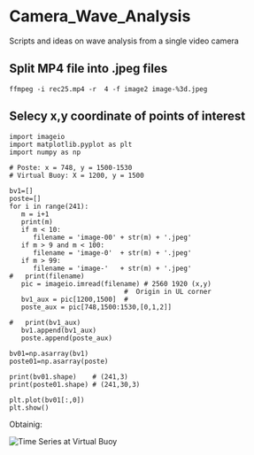 # Camera_Wave_Analysis
Scripts and ideas on wave analysis from a single video camera

## Split MP4 file into .jpeg files

```
ffmpeg -i rec25.mp4 -r  4 -f image2 image-%3d.jpeg
```

## Selecy x,y coordinate of points of interest

```
import imageio
import matplotlib.pyplot as plt
import numpy as np

# Poste: x = 748, y = 1500-1530
# Virtual Buoy: X = 1200, y = 1500

bv1=[]
poste=[]
for i in range(241):
   m = i+1
   print(m)
   if m < 10:
      filename = 'image-00' + str(m) + '.jpeg'
   if m > 9 and m < 100:
      filename = 'image-0'  + str(m) + '.jpeg'
   if m > 99:
      filename = 'image-'   + str(m) + '.jpeg'
#   print(filename)
   pic = imageio.imread(filename) # 2560 1920 (x,y)
                             #  Origin in UL corner
   bv1_aux = pic[1200,1500]  #
   poste_aux = pic[748,1500:1530,[0,1,2]]
   
#   print(bv1_aux) 
   bv1.append(bv1_aux)
   poste.append(poste_aux)

bv01=np.asarray(bv1)
poste01=np.asarray(poste)

print(bv01.shape)    # (241,3)
print(poste01.shape) # (241,30,3)

plt.plot(bv01[:,0])
plt.show()
```

Obtainig:

![Time Series at Virtual Buoy](plots/ts_vb.png?raw=true "Time Series at Virtual Buoy 01")
